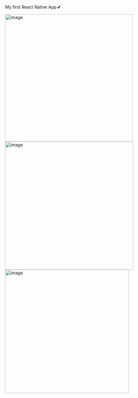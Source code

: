 My first React Native App 💕


<img width="418" alt="image" src="https://github.com/user-attachments/assets/a0d1ca24-328c-4318-861e-8aa4ef661b69" />

<img width="420" alt="image" src="https://github.com/user-attachments/assets/b9d42072-e930-49d5-bf81-7cb7d81a774d" />


<img width="405" alt="image" src="https://github.com/user-attachments/assets/9132003e-dfe3-4609-8004-17846f4f3a02" />

